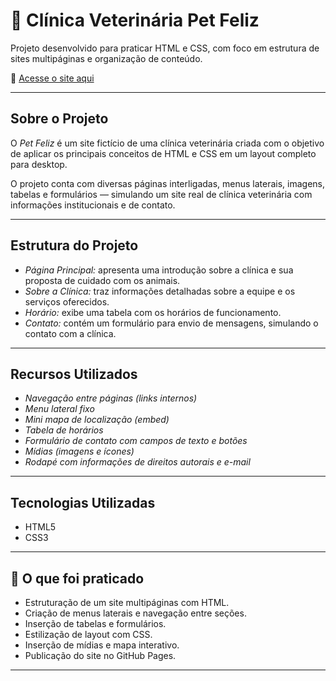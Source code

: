 # 🐾 Clínica Veterinária Pet Feliz

Projeto desenvolvido para praticar HTML e CSS, com foco em estrutura de sites multipáginas e organização de conteúdo.

🔗 [Acesse o site aqui](https://ingridflx.github.io/html-clinica-pet-feliz/)

---

## Sobre o Projeto

O *Pet Feliz* é um site fictício de uma clínica veterinária criada com o objetivo de aplicar os principais conceitos de HTML e CSS em um layout completo para desktop.

O projeto conta com diversas páginas interligadas, menus laterais, imagens, tabelas e formulários — simulando um site real de clínica veterinária com informações institucionais e de contato.

---

## Estrutura do Projeto

- *Página Principal:* apresenta uma introdução sobre a clínica e sua proposta de cuidado com os animais.  
- *Sobre a Clínica:* traz informações detalhadas sobre a equipe e os serviços oferecidos.  
- *Horário:* exibe uma tabela com os horários de funcionamento.  
- *Contato:* contém um formulário para envio de mensagens, simulando o contato com a clínica.

---

## Recursos Utilizados

- *Navegação entre páginas (links internos)*  
- *Menu lateral fixo*  
- *Mini mapa de localização (embed)*  
- *Tabela de horários*  
- *Formulário de contato com campos de texto e botões*  
- *Mídias (imagens e ícones)*  
- *Rodapé com informações de direitos autorais e e-mail*

---

## Tecnologias Utilizadas

- HTML5  
- CSS3  

---

## 🎯 O que foi praticado

- Estruturação de um site multipáginas com HTML.  
- Criação de menus laterais e navegação entre seções.  
- Inserção de tabelas e formulários.  
- Estilização de layout com CSS.  
- Inserção de mídias e mapa interativo.  
- Publicação do site no GitHub Pages.

---

